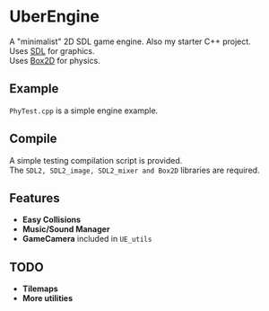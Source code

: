 # UberEngine
A "minimalist" 2D SDL game engine. Also my starter C++ project.  
Uses [SDL](https://www.libsdl.org) for graphics.  
Uses [Box2D](https://github.com/erincatto/Box2D) for physics.

## Example
`PhyTest.cpp` is a simple engine example.

## Compile
A simple testing compilation script is provided.  
The `SDL2, SDL2_image, SDL2_mixer and Box2D` libraries are required.

## Features
* **Easy Collisions**
* **Music/Sound Manager**
* **GameCamera** included in `UE_utils` 

## TODO
* **Tilemaps**
* **More utilities**
